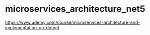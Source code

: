 # microservices_architecture_net5
https://www.udemy.com/course/microservices-architecture-and-implementation-on-dotnet

